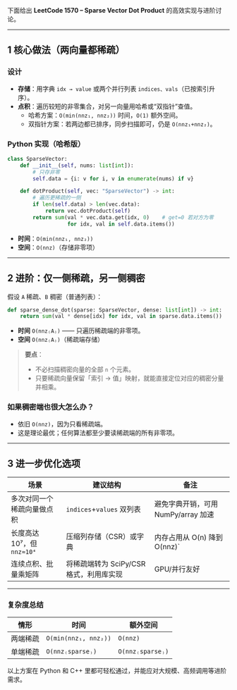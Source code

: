 下面给出 **LeetCode 1570 – Sparse Vector Dot Product** 的高效实现与进阶讨论。

---

## 1 核心做法（两向量都稀疏）

### 设计

- **存储**：用字典 `idx → value` 或两个并行列表 `indices、vals`（已按索引升序）。
- **点积**：遍历较短的非零集合，对另一向量用哈希或“双指针”查值。
  - 哈希方案：`O(min(nnz₁, nnz₂))` 时间，`O(1)` 额外空间。
  - 双指针方案：若两边都已排序，同步扫描即可，仍是 `O(nnz₁+nnz₂)`。

### Python 实现（哈希版）

```python
class SparseVector:
    def __init__(self, nums: list[int]):
        # 只存非零
        self.data = {i: v for i, v in enumerate(nums) if v}

    def dotProduct(self, vec: "SparseVector") -> int:
        # 遍历更稀疏的一侧
        if len(self.data) > len(vec.data):
            return vec.dotProduct(self)
        return sum(val * vec.data.get(idx, 0)    # get=0 若对方为零
                   for idx, val in self.data.items())
```

- **时间**：`O(min(nnz₁, nnz₂))`
- **空间**：`O(nnz)`（存储非零项）

---

## 2 进阶：仅一侧稀疏，另一侧稠密

假设 `A` 稀疏、`B` 稠密（普通列表）：

```python
def sparse_dense_dot(sparse: SparseVector, dense: list[int]) -> int:
    return sum(val * dense[idx] for idx, val in sparse.data.items())
```

- **时间** `O(nnz₍A₎)` —— 只遍历稀疏端的非零项。
- **空间** `O(nnz₍A₎)`（稀疏端存储）

> **要点**：
>
> - 不必扫描稠密向量的全部 `n` 个元素。
> - 只要稀疏向量保留「索引 → 值」映射，就能直接定位对应的稠密分量并相乘。

### 如果稠密端也很大怎么办？

- 依旧 `O(nnz)`，因为只看稀疏端。
- 这是理论最优；任何算法都至少要读稀疏端的所有非零项。

---

## 3 进一步优化选项

| 场景                       | 建议结构                                | 备注                                |
| -------------------------- | --------------------------------------- | ----------------------------------- |
| 多次对同一个稀疏向量做点积 | `indices`+`values` 双列表               | 避免字典开销，可用 NumPy/array 加速 |
| 长度高达 10⁷，但 `nnz≈10⁴` | 压缩列存储（CSR）或字典                 | 内存占用从 O(n) 降到 O(nnz)`        |
| 连续点积、批量乘矩阵       | 将稀疏端转为 SciPy/CSR 格式，利用库实现 | GPU/并行友好                        |

---

### 复杂度总结

| 情形     | 时间                 | 额外空间         |
| -------- | -------------------- | ---------------- |
| 两端稀疏 | `O(min(nnz₁, nnz₂))` | `O(nnz)`         |
| 单端稀疏 | `O(nnz₍sparse₎)`     | `O(nnz₍sparse₎)` |

以上方案在 Python 和 C++ 里都可轻松通过，并能应对大规模、高频调用等进阶需求。
